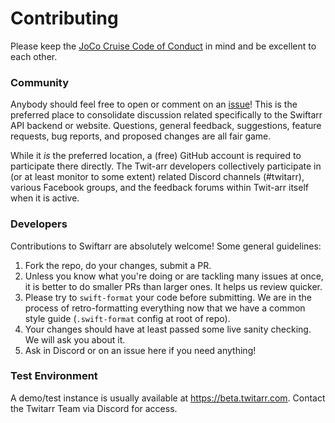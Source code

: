 Contributing
============

Please keep the [JoCo Cruise Code of Conduct](https://jococruise.com/faq/#the-joco-cruise-code-of-conduct) in mind and be excellent to each other.

### Community
Anybody should feel free to open or comment on an [issue](https://github.com/jocosocial/swiftarr/issues)! This is
the preferred place to consolidate discussion related specifically to the Swiftarr API backend or website. Questions,
general feedback, suggestions, feature requests, bug reports, and proposed changes are all fair game.

While it *is* the preferred location, a (free) GitHub account is required to participate there directly. The Twit-arr
developers collectively participate in (or at least monitor to some extent) related Discord channels (#twitarr), various
Facebook groups, and the feedback forums within Twit-arr itself when it is active.

### Developers

Contributions to Swiftarr are absolutely welcome! Some general guidelines:

01. Fork the repo, do your changes, submit a PR.
02. Unless you know what you're doing or are tackling many issues at once, it is better to do smaller PRs than
    larger ones. It helps us review quicker.
03. Please try to `swift-format` your code before submitting. We are in the process of retro-formatting everything
    now that we have a common style guide (`.swift-format` config at root of repo).
04. Your changes should have at least passed some live sanity checking. We will ask you about it.
05. Ask in Discord or on an issue here if you need anything!

### Test Environment

A demo/test instance is usually available at https://beta.twitarr.com. Contact the Twitarr Team via Discord
for access.